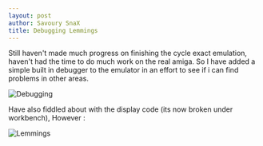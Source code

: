 ```yaml
---
layout: post
author: Savoury SnaX
title: Debugging Lemmings
---
```


 Still haven't made much progress on finishing the cycle exact emulation, haven't had the time to do much work on the real amiga. 
 So I have added a simple built in debugger to the emulator in an effort to see if i can find problems in other areas.

 ![Debugging](/Project-Ami/images/debugger.png)

 Have also fiddled about with the display code (its now broken under workbench), However :

 ![Lemmings](/Project-Ami/images/lemmings.png)

